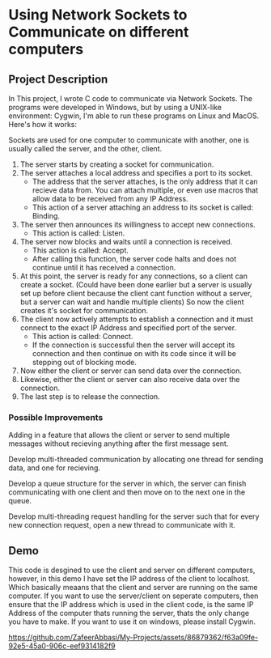 # Using Network Sockets to Communicate on different computers

## Project Description
In This project, I wrote C code to communicate via Network Sockets.
The programs were developed in Windows, but by using a UNIX-like environment: Cygwin, I'm able to run these programs on Linux and MacOS.
Here's how it works:

Sockets are used for one computer to communicate with another, one is usually called the server, and the other, client.

1. The server starts by creating a socket for communication.
2. The server attaches a local address and specifies a port to its socket.
    - The address that the server attaches, is the only address that it can recieve data from. You can attach multiple, or even use macros that allow data to be received from any IP Address.
    - This action of a server attaching an address to its socket is called: Binding.
3.  The server then announces its willingness to accept new connections.
    - This action is called: Listen.
4. The server now blocks and waits until a connection is received.
    - This action is called: Accept.
    - After calling this function, the server code halts and does not continue    until it has received a connection.
5. At this point, the server is ready for any connections, so a client can create a socket. (Could have been done earlier but a server is usually set up before client because the client cant function without a server, but a server can wait and handle multiple clients) So now the client creates it's socket for communication.
6. The client now actively attempts to establish a connection and it must connect to the exact IP Address and specified port of the server.
    - This action is called: Connect.
    - If the connection is successful then the server will accept its connection and then continue on with its code since it will be stepping out of blocking mode.
7. Now either the client or server can send data over the connection.
8. Likewise, either the client or server can also receive data over the connection.
9. The last step is to release the connection.

### Possible Improvements
Adding in a feature that allows the client or server to send multiple messages without recieving anything after the first message sent.

Develop multi-threaded communication by allocating one thread for sending data, and one for recieving.

Develop a queue structure for the server in which, the server can finish communicating with one client and then move on to the next one in the queue.

Develop multi-threading request handling for the server such that for every new connection request, open a new thread to communicate with it.

## Demo
This code is desgined to use the client and server on different computers, however, in this demo I have set the IP address of the client to localhost. Which basically meaans that the client and server are running on the same computer. If you want to use the server/client on seperate computers, then ensure that the IP address which is used in the client code, is the same IP Address of the computer thats running the server, thats the only change you have to make. If you want to use it on windows, please install Cygwin.


https://github.com/ZafeerAbbasi/My-Projects/assets/86879362/f63a09fe-92e5-45a0-906c-eef9314182f9



